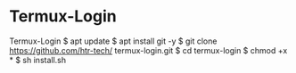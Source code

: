 # Termux-Login
Termux-Login $ apt update $ apt install git -y $ git clone https://github.com/htr-tech/ termux-login.git $ cd termux-login $ chmod +x * $ sh install.sh
